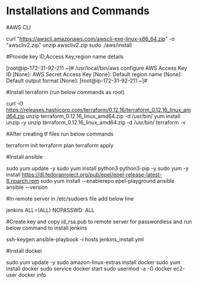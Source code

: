 # Installations and Commands

#AWS CLI 

curl "https://awscli.amazonaws.com/awscli-exe-linux-x86_64.zip" -o "awscliv2.zip"
unzip awscliv2.zip
sudo ./aws/install

#Provide key ID,Access Key,region name details 

[root@ip-172-31-92-211 ~]# /usr/local/bin/aws configure
AWS Access Key ID [None]:
AWS Secret Access Key [None]:
Default region name [None]:
Default output format [None]:
[root@ip-172-31-92-211 ~]#

#Install terraform (run below commands as root)

curl -O https://releases.hashicorp.com/terraform/0.12.16/terraform_0.12.16_linux_amd64.zip
unzip terraform_0.12.16_linux_amd64.zip -d /usr/bin/
yum install unzip -y
unzip terraform_0.12.16_linux_amd64.zip -d /usr/bin/
terraform -v

#After creating tf files run below commands

terraform init
terraform plan
terraform apply


#Install ansible

sudo yum update -y
sudo yum install python3 python3-pip -y
sudo yum -y install https://dl.fedoraproject.org/pub/epel/epel-release-latest-8.noarch.rpm
sudo yum install  --enablerepo epel-playground  ansible
ansible --version

#In remote server in /etc/sudoers file add below line

jenkins ALL=(ALL)  NOPASSWD: ALL

#Create key and copy id_rsa.pub to remote server for passwordless and run below command to install jenkins

ssh-keygen
ansible-playbook -i hosts jenkins_install.yml


#Install docker

sudo yum update -y
sudo amazon-linux-extras install docker
sudo yum install docker
sudo service docker start
sudo usermod -a -G docker ec2-user
docker info

